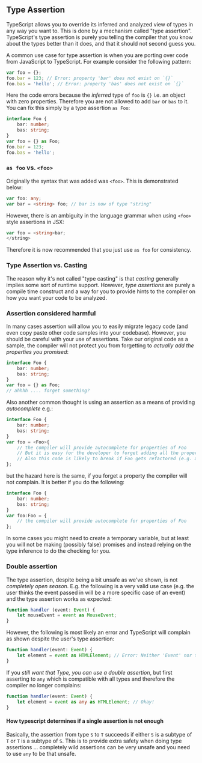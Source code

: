 ## Type Assertion
TypeScript allows you to override its inferred and analyzed view of types in any way you want to. This is done by a mechanism called "type assertion". TypeScript's type assertion is purely you telling the compiler that you know about the types better than it does, and that it should not second guess you.

A common use case for type assertion is when you are porting over code from JavaScript to TypeScript. For example consider the following pattern:

```ts
var foo = {};
foo.bar = 123; // Error: property 'bar' does not exist on `{}`
foo.bas = 'hello'; // Error: property 'bas' does not exist on `{}`
```

Here the code errors because the *inferred* type of `foo` is `{}` i.e. an object with zero properties. Therefore you are not allowed to add `bar` or `bas` to it. You can fix this simply by a type assertion `as Foo`:

```ts
interface Foo {
    bar: number;
    bas: string;
}
var foo = {} as Foo;
foo.bar = 123;
foo.bas = 'hello';
```

### `as foo` vs. `<foo>`
Originally the syntax that was added was `<foo>`. This is demonstrated below:

```ts
var foo: any;
var bar = <string> foo; // bar is now of type "string"
```

However, there is an ambiguity in the language grammar when using `<foo>` style assertions in JSX:

```ts
var foo = <string>bar;
</string>
```

Therefore it is now recommended that you just use `as foo` for consistency.

### Type Assertion vs. Casting
The reason why it's not called "type casting" is that *casting* generally implies some sort of runtime support. However, *type assertions* are purely a compile time construct and a way for you to provide hints to the compiler on how you want your code to be analyzed.

### Assertion considered harmful
In many cases assertion will allow you to easily migrate legacy code (and even copy paste other code samples into your codebase). However, you should be careful with your use of assertions. Take our original code as a sample, the compiler will not protect you from forgetting to *actually add the properties you promised*:

```ts
interface Foo {
    bar: number;
    bas: string;
}
var foo = {} as Foo;
// ahhhh .... forget something?
```

Also another common thought is using an assertion as a means of providing *autocomplete* e.g.:

```ts
interface Foo {
    bar: number;
    bas: string;
}
var foo = <Foo>{
    // the compiler will provide autocomplete for properties of Foo
    // But it is easy for the developer to forget adding all the properties
    // Also this code is likely to break if Foo gets refactored (e.g. a new property added)
};
```

but the hazard here is the same, if you forget a property the compiler will not complain. It is better if you do the following:

```ts
interface Foo {
    bar: number;
    bas: string;
}
var foo:Foo = {
    // the compiler will provide autocomplete for properties of Foo
};
```

In some cases you might need to create a temporary variable, but at least you will not be making (possibly false) promises and instead relying on the type inference to do the checking for you.

### Double assertion
The type assertion, despite being a bit unsafe as we've shown, is not *completely open season*. E.g. the following is a very valid use case (e.g. the user thinks the event passed in will be a more specific case of an event) and the type assertion works as expected:

```ts
function handler (event: Event) {
    let mouseEvent = event as MouseEvent;
}
```

However, the following is most likely an error and TypeScript will complain as shown despite the user's type assertion:

```ts
function handler(event: Event) {
    let element = event as HTMLElement; // Error: Neither 'Event' nor type 'HTMLElement' is assignable to the other
}
```

If you *still want that Type, you can use a double assertion*, but first asserting to `any` which is compatible with all types and therefore the compiler no longer complains:

```ts
function handler(event: Event) {
    let element = event as any as HTMLElement; // Okay!
}
```

#### How typescript determines if a single assertion is not enough
Basically, the assertion from type `S` to `T` succeeds if either `S` is a subtype of `T` or `T` is a subtype of `S`. This is to provide extra safety when doing type assertions ... completely wild assertions can be very unsafe and you need to use `any` to be that unsafe.

